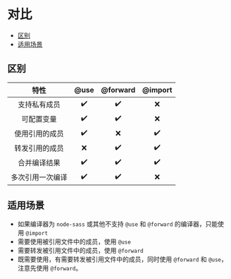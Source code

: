# 对比

- [区别](#区别)
- [适用场景](#适用场景)

## 区别

| 特性 | @use | @forward | @import |
|:--: | :--: | :--: | :--: |
| 支持私有成员 | ✔️ | ✔️ | ❌ |
| 可配置变量 | ✔️ | ✔️ | ❌ |
| 使用引用的成员 | ✔️ | ❌ | ✔️ |
| 转发引用的成员 | ❌ | ✔️ | ✔️ |
| 合并编译结果 | ✔️ | ✔️ | ✔️ |
| 多次引用一次编译 | ✔️ | ✔️ | ❌ |

## 适用场景

- 如果编译器为 `node-sass` 或其他不支持 `@use` 和 `@forward` 的编译器，只能使用 `@import`
- 需要使用被引用文件中的成员，使用 `@use`
- 需要转发被引用文件中的成员，使用 `@forward`
- 既需要使用，有需要转发被引用文件中的成员，同时使用 `@forward` 和 `@use`，注意先使用 `@forward`。
